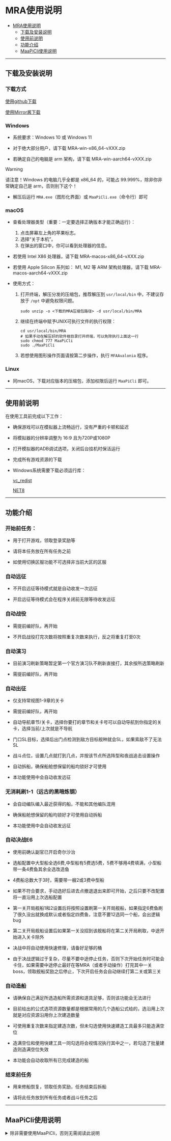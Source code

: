 # MRA使用说明

- [MRA使用说明](#MRA使用说明)
  - [下载及安装说明](#下载及安装说明)
  - [使用前说明](#使用前说明)
  - [功能介绍](#功能介绍)
  - [MaaPiCli使用说明](#MaaPiCli使用说明)

---

## 下载及安装说明

### 下载方式

[使用github下载](https://github.com/Saratoga-Official/MRA/releases)

[使用Mirror酱下载](https://github.com/Saratoga-Official/MRA/blob/main/docs/zh_cn/Mirror酱.md)

### Windows

- 系统要求：Windows 10 或 Windows 11

- 对于绝大部分用户，请下载 MRA-win-x86_64-vXXX.zip

- 若确定自己的电脑是 arm 架构，请下载 MRA-win-aarch64-vXXX.zip

> [!WARNING]
> 请注意！Windows 的电脑几乎全都是 x86\_64 的，可能占 99.999%，除非你非常确定自己是 arm，否则别下这个！

- 解压后运行 `MRA.exe`（图形化界面）或 `MaaPiCli.exe`（命令行）即可

### macOS

- 查看处理器类型（重要：一定要选择正确版本才能正确运行）：

  1. 点击屏幕左上角的苹果标志。
  2. 选择“关于本机”。
  3. 在弹出的窗口中，你可以看到处理器的信息。

- 若使用 Intel X86 处理器，请下载 MRA-macos-x86_64-vXXX.zip

- 若使用 Apple Silicon 系列如： M1, M2 等 ARM 架构处理器，请下载 MRA-macos-aarch64-vXXX.zip

- 使用方式：

    1. 打开终端，解压分发的压缩包，推荐解压到 `usr/local/bin` 中，不建议存放于 `/opt` 中避免权限问题。

        ```shell
        sudo unzip -o <下载的MRA压缩包路径> -d usr/local/bin/MRA
        ```

    2. 继续在终端中赋予UNIX可执行文件的执行权限：

        ```shell
        cd usr/local/bin/MRA
        # 如果手动在解压好的软件根目录打开终端，可以免除执行上面这一行
        sudo chmod 777 MaaPiCli
        sudo ./MaaPiCli
        ```

    3. 若想使用图形操作页面请按第二步操作，执行 `MFAAvalonia` 程序。

### Linux

- 同macOS，下载对应版本的压缩包，添加权限后运行 `MaaPiCli` 即可。

---

## 使用前说明

在使用工具前完成以下工作：

* 确保游戏可以在模拟器上流畅运行，没有严重的卡顿和延迟

* 将模拟器的分辨率调整为 16∶9 且为720P或1080P

* 打开模拟器的ADB调试选项，关闭后台挂机时保活运行

* 完成所有游戏资源的下载

* Windows系统需要下载必须运行库：

  [vc_redist](https://aka.ms/vs/17/release/vc_redist.x64.exe)

  [NET8](https://download.visualstudio.microsoft.com/download/pr/ba3a1364-27d8-472e-a33b-5ce0937728aa/6f9495e5a587406c85af6f93b1c89295/dotnet-sdk-8.0.404-win-x64.exe)

---

## 功能介绍

### 开始前任务：

* 用于打开游戏，领取登录奖励等

* 请将本任务放在所有任务之前

* 如使用切换区服功能不可选择非当前大区的区服

### 自动远征

* 不开启远征等待模式就是自动收发一次远征

* 开启远征等待模式会在程序关闭前无限等待收发远征

### 自动战役

* 需提前编好队，再开始

* 不开启战役打完次数将按照重复次数来执行，反之将重复打至0次

### 自动演习

* 目前演习刷新策略暂定第一个官方演习队不刷新直接打，其余按所选策略刷新

* 需提前编好队，再开始

### 自动出征

* 仅支持常规图1-9章的关卡

* 需提前编好队，再开始

* 自动导航章节/关卡，选择你要打的章节和关卡号可以自动导航到你指定的关卡，选择当前/上次就是不导航

* 门口SL目标，选择后出门点检测到敌方目标舰种就会SL，如果索敌不了无法SL

* 战斗点位，设置几点就打到几点，并按该节点所选阵型和夜战追击设置操作

* 自动拆船，确保船舱想保留的船均锁好才可使用

* 本功能使用中会自动收发远征

### 无消耗刷1-1（远古的黑暗炼钢）

* 会自动编队编入最近获得的船，不能和其他编队混用

* 确保船舱想保留的船均锁好才可使用自动拆船

* 本功能使用中会自动收发远征

### 自动决战E6

* 使用前确认副官已开启奇尔沙治

* 选船配置中大型船全选6费,中型船有5费选5费，5费不够用4费填满，小型船带一条4费鱼其余全选改造鱼

* 4费船总数大于3时，需要带一艘2或3费中型船

* 如果不符合要求，手动选好后进去点撤退退出来即可开始，之后只要不改配置将一直沿用上次选船配置

* 第一关开局舰船1和2设置后将按照设置刷第一关开局舰船，如果指定6费鱼刷了很久没出就换成默认或者指定四费鱼，注意不要12选同一个船，会出逻辑bug

* 第二关开局舰船设置后如果第一关没招到该舰船将在第二关开局刷取，中途开始进入关卡除外

* 决战中将自动使用快速修理，请备好足够的桶

* 由于决战逻辑过于复杂，尽量不要中途停止任务，否则下次开始任务时可能会卡住，如果需要中途停止最好在等MRA（或者手动操作）打完其中一关boss，领取舰船奖励之后停止，下次开启任务会自动继续打第二关或第三关

### 自动造船

* 请确保自己满足所选造船所需资源和道具足够，否则该功能会无法进行

* 目前给出的公式选项资源数量都是根据常用的几个造船公式给的，选沿用上次就是对应资源沿用你上次建造数量

* 可使用重复次数来指定建造次数，但未勾选使用快速建造工具最多只能造满空位

* 造满空位和使用快建工具一同勾选将会视情况执行其中之一，若勾选了批量建造则造满空位失效

* 本功能会自动收取所有已完成建造的船

### 结束前任务

* 用来修船恢复，领取任务奖励，任务结束后拆船

* 请将此任务放到所有任务或者战斗任务之后

---

## MaaPiCli使用说明

<!-- markdownlint-disable -->

<details><summary>除非需要使用MaaPiCli，否则无需阅读此说明</summary>

### ①
启动后会出现:
```
Welcome to use Maa Project Interface CLI!

Version: v0.0.1

### Select ADB ###

        1. Auto detect
        2. Manual input

Please input [1-2]:
```
分别代表：
1. 自动检测，如果在同一台机器上开启着模拟器，可以尝试选择这个。

```
### Select ADB ###

        1. Auto detect
        2. Manual input

Please input [1-2]: 1

Finding device...

## Select Device ##

        1. MuMuPlayer12
                H:/Program Files/Netease/MuMuPlayer-12.0/shell/adb.exe
                127.0.0.1:16672

Please input [1-1]: 1
```
选择 1 后会像上面这样，列出若干个模拟器实例，之后选择你需要进行操控的即可。

2. 手动输入，目前手动输入对于"含空格的路径"有问题，请参考下面的说明手动修改 `config/maa_pi_config.json`，如果没有则新建，修改完成后重启 `MaaPiCli`。

```
{
    "controller": {
        "adb_path": "H:\\Program Files\\Netease\\MuMuPlayer-12.0\\shell\\adb.exe",
        "address": "127.0.0.1:16672",
        "name": "ADB 默认方式"
    },
    "resource": "XXXX",
    "task": [
        {
            "name": "XXXX",
            "option": [
            ]
        }
    ]
}
```
其中 `"adb_path"` 部分是你的adb的路径，一般你可以在你的MuMu等模拟器的安装路径下，找到 `adb.exe`。注意如果路径里面有`\`，需要替换成 `\\'` ，就像上面那样。

`address` 是模拟器实例的 ADB 端口信息，你可以从你的模拟器上获取，获取方式相关可以参考：[MAA的文档](https://maa.plus/docs/%E7%94%A8%E6%88%B7%E6%89%8B%E5%86%8C/%E5%B8%B8%E8%A7%81%E9%97%AE%E9%A2%98.html#%E7%A1%AE%E8%AE%A4-adb-%E5%8F%8A%E8%BF%9E%E6%8E%A5%E5%9C%B0%E5%9D%80%E6%AD%A3%E7%A1%AE)。

### ②
在初次启动后，会让你输入启动的任务：
```
### Add task ###

        1. XXXX
        2. XXXX
        .......

Please input [1-X]:
```
选择你要执行的任务即可。

### ③

之后会反复出现：
```
Tasks:

<这里会列出你已经增加，等待执行的任务>

### Select action ###

        1. Switch controller
        2. Switch resource
        3. Add task
        4. Move task
        5. Delete task
        6. Run tasks
```
其中分别代表：
1. 调整控制器（也就是adb地址等）
2. 调整资源（不用管，目前只有一个）
3. 新增任务，像②中那样
4. 移动任务
5. 删除任务
6. 开始执行任务，在这之后就会自动开始操控。

如果你认为这种方式过于繁琐，也可以直接修改 `config/maa_pi_config.json`。

### ④

macOS系统MaaPiCli使用方式：
  
```bash
chmod a+x MaaPiCli
./MaaPiCli
```

</details>

<!-- markdownlint-restore -->



